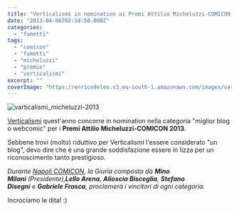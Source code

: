 ```yaml
---
title: "Verticalismi in nomination ai Premi Attilio Micheluzzi-COMICON 2013"
date: "2013-04-06T02:34:50.000Z"
categories:
  - "fumetti"
tags:
  - "comicon"
  - "fumetti"
  - "micheluzzi"
  - "premio"
  - "verticalismi"
excerpt: ""
coverImage: "https://enricodeleo.s3.eu-south-1.amazonaws.com/images/varticalismi_micheluzzi-2013.png"
---
```


![varticalismi_micheluzzi-2013](https://enricodeleo.s3.eu-south-1.amazonaws.com/uploads/2013/04/varticalismi_micheluzzi-2013.png")

[Verticalismi](http://www.verticalismi.it) quest'anno concorre in nomination nella categoria "miglior blog o webcomic" per i **Premi Attilio Micheluzzi-COMICON 2013**.

Sebbene trovi (molto) riduttivo per Verticalismi l'essere considerato "un blog", devo dire che è una grande soddisfazione essere in lizza per un riconoscimento tanto prestigioso.

_Durante [Napoli COMICON](http://www.comicon.it/ "napoli comicon"), la Giuria composta da **Mino Milani** (Presidente),**Lello Arena**, **Alioscia Bisceglia**, **Stefano Disegni** e **Gabriele Frasca**, proclamerà i vincitori di ogni categoria._

Incrociamo le dita! :)
